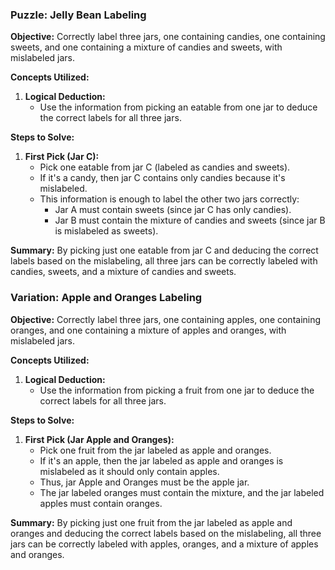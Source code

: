 ### Puzzle: Jelly Bean Labeling

**Objective:** 
Correctly label three jars, one containing candies, one containing sweets, and one containing a mixture of candies and sweets, with mislabeled jars.

**Concepts Utilized:**

1. **Logical Deduction:**
   - Use the information from picking an eatable from one jar to deduce the correct labels for all three jars.

**Steps to Solve:**

1. **First Pick (Jar C):**
   - Pick one eatable from jar C (labeled as candies and sweets).
   - If it's a candy, then jar C contains only candies because it's mislabeled.
   - This information is enough to label the other two jars correctly:
     - Jar A must contain sweets (since jar C has only candies).
     - Jar B must contain the mixture of candies and sweets (since jar B is mislabeled as sweets).

**Summary:**
By picking just one eatable from jar C and deducing the correct labels based on the mislabeling, all three jars can be correctly labeled with candies, sweets, and a mixture of candies and sweets.

### Variation: Apple and Oranges Labeling

**Objective:** 
Correctly label three jars, one containing apples, one containing oranges, and one containing a mixture of apples and oranges, with mislabeled jars.

**Concepts Utilized:**

1. **Logical Deduction:**
   - Use the information from picking a fruit from one jar to deduce the correct labels for all three jars.

**Steps to Solve:**

1. **First Pick (Jar Apple and Oranges):**
   - Pick one fruit from the jar labeled as apple and oranges.
   - If it's an apple, then the jar labeled as apple and oranges is mislabeled as it should only contain apples.
   - Thus, jar Apple and Oranges must be the apple jar.
   - The jar labeled oranges must contain the mixture, and the jar labeled apples must contain oranges.

**Summary:**
By picking just one fruit from the jar labeled as apple and oranges and deducing the correct labels based on the mislabeling, all three jars can be correctly labeled with apples, oranges, and a mixture of apples and oranges.
